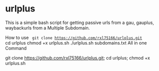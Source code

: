 # urlplus

This is a simple bash script for getting passive urls from a gau, gauplus, waybackurls from a Multiple Subdomain.

How to use
<code> git clone https://github.com/rxl75166/urlplus.git </code>
cd urlplus
chmod +x urlplus.sh
./urlplus.sh subdomains.txt
All in one Command

git clone https://github.com/rxl75166/urlplus.git; cd urlplus; chmod +x urlplus.sh 
